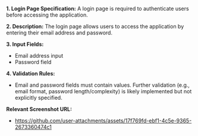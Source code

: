 **1. Login Page Specification:**  A login page is required to authenticate users before accessing the application.

**2. Description:** The login page allows users to access the application by entering their email address and password.

**3. Input Fields:**
* Email address input
* Password field

**4. Validation Rules:**
* Email and password fields must contain values.  Further validation (e.g., email format, password length/complexity) is likely implemented but not explicitly specified.

**Relevant Screenshot URL:**

* https://github.com/user-attachments/assets/17f769fd-ebf1-4c5e-9365-2673360474c1